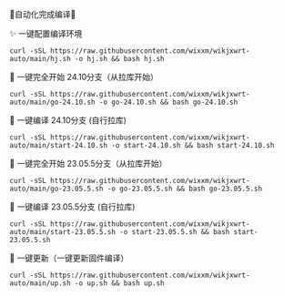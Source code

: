 🎉自动化完成编译🎉

✨ 一键配置编译环境
```
curl -sSL https://raw.githubusercontent.com/wixxm/wikjxwrt-auto/main/hj.sh -o hj.sh && bash hj.sh
```
🌈 一键完全开始 24.10分支（从拉库开始）
```
curl -sSL https://raw.githubusercontent.com/wixxm/wikjxwrt-auto/main/go-24.10.sh -o go-24.10.sh && bash go-24.10.sh
```
🌈 一键编译 24.10分支 (自行拉库)
```
curl -sSL https://raw.githubusercontent.com/wixxm/wikjxwrt-auto/main/start-24.10.sh -o start-24.10.sh && bash start-24.10.sh
```

🤞 一键完全开始 23.05.5分支（从拉库开始）
```
curl -sSL https://raw.githubusercontent.com/wixxm/wikjxwrt-auto/main/go-23.05.5.sh -o go-23.05.5.sh && bash go-23.05.5.sh
```
🤞 一键编译 23.05.5分支 (自行拉库)
```
curl -sSL https://raw.githubusercontent.com/wixxm/wikjxwrt-auto/main/start-23.05.5.sh -o start-23.05.5.sh && bash start-23.05.5.sh
```


🚀 一键更新（一键更新固件编译）
```
curl -sSL https://raw.githubusercontent.com/wixxm/wikjxwrt-auto/main/up.sh -o up.sh && bash up.sh   


```  
